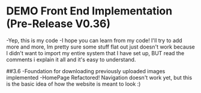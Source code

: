 
# DEMO Front End Implementation (Pre-Release V0.36)
-Yep, this is my code
-I hope you can learn from my code! I'll try to add more and more, Im pretty sure some stuff flat out just doesn't work because I didn't want to import
my entire system that I have set up, BUT read the comments i explain it all and it's easy to understand.



##3.6
-Foundation for downloading previously uploaded images implemented
-HomePage Refactored! Navigation doesn't work yet, but this is the basic idea of how the website is meant to look :)


